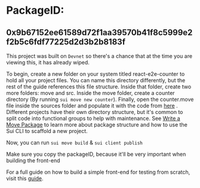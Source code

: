 # PackageID:

## 0x9b67152ee61589d72f1aa39570b41f8c5999e2f2b5c6fdf77225d2d3b2b8183f


This project was built on `Devnet` so there's a chance that at the time you are viewing this, it has already wiped.

To begin, create a new folder on your system titled react-e2e-counter to hold all your project files. You can name this directory differently, but the rest of the guide references this file structure. Inside that folder, create two more folders: move and src. Inside the move folder, create a counter directory (By running `sui move new counter`). Finally, open the counter.move file inside the sources folder and populate it with the code from [here](https://github.com/FavourEjiogu/react-e2e-counter/blob/main/move/counter/sources/counter.move) . Different projects have their own directory structure, but it's common to split code into functional groups to help with maintenance. See [Write a Move Package](https://docs.sui.io/guides/developer/first-app/write-package) to learn more about package structure and how to use the Sui CLI to scaffold a new project.

Now, you can run `sui move build` & `sui client publish`

Make sure you copy the packageID, because it'll be very important when building the front-end

For a full guide on how to build a simple  front-end for testing from scratch, visit this
[guide](http://docs.sui.io/guides/developer/app-examples/e2e-counter#frontend).